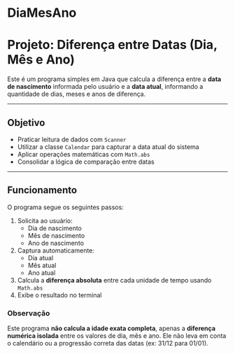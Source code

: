 # DiaMesAno
#  Projeto: Diferença entre Datas (Dia, Mês e Ano)

Este é um programa simples em Java que calcula a diferença entre a **data de nascimento** informada pelo usuário e a **data atual**, informando a quantidade de dias, meses e anos de diferença.

---

##  Objetivo

- Praticar leitura de dados com `Scanner`
- Utilizar a classe `Calendar` para capturar a data atual do sistema
- Aplicar operações matemáticas com `Math.abs`
- Consolidar a lógica de comparação entre datas

---

##  Funcionamento

O programa segue os seguintes passos:

1. Solicita ao usuário:
   - Dia de nascimento
   - Mês de nascimento
   - Ano de nascimento
2. Captura automaticamente:
   - Dia atual
   - Mês atual
   - Ano atual
3. Calcula a **diferença absoluta** entre cada unidade de tempo usando `Math.abs`
4. Exibe o resultado no terminal

###  Observação
Este programa **não calcula a idade exata completa**, apenas a **diferença numérica isolada** entre os valores de dia, mês e ano. Ele não leva em conta o calendário ou a progressão correta das datas (ex: 31/12 para 01/01).
